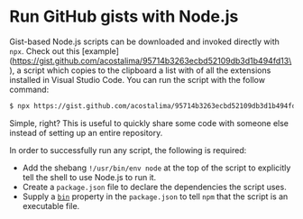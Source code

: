 # Run GitHub gists with Node.js

Gist-based Node.js scripts can be downloaded and invoked directly with `npx`. Check out this [example](https://gist.github.com/acostalima/95714b3263ecbd52109db3d1b494fd13\), a script which copies to the clipboard a list with of all the extensions installed in Visual Studio Code. You can run the script with the follow command:

```bash
$ npx https://gist.github.com/acostalima/95714b3263ecbd52109db3d1b494fd13
```

Simple, right? This is useful to quickly share some code with someone else instead of setting up an entire repository. 

In order to successfully run any script, the following is required:

* Add the shebang `!/usr/bin/env node` at the top of the script to explicitly tell the shell to use Node.js to run it.
* Create a `package.json` file to declare the dependencies the script uses.
* Supply a [`bin`](https://docs.npmjs.com/cli/v6/configuring-npm/package-json#bin) property in the `package.json` to tell `npm` that the script is an executable file.



